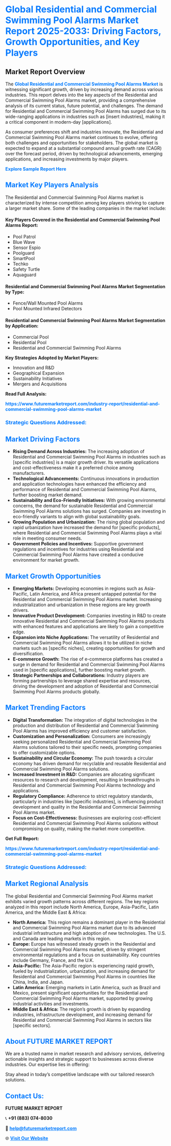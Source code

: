 <h1 style="color: #007BFF;">Global Residential and Commercial Swimming Pool Alarms Market Report 2025-2033: Driving Factors, Growth Opportunities, and Key Players</h1>

<section id="overview">
<h2>Market Report Overview</h2>
<p>The <a href="https://www.futuremarketreport.com/industry-report/residential-and-commercial-swimming-pool-alarms-market" style="color: #007BFF; text-decoration: none;"><strong>Global Residential and Commercial Swimming Pool Alarms Market</strong></a> is witnessing significant growth, driven by increasing demand across various industries. This report delves into the key aspects of the Residential and Commercial Swimming Pool Alarms market, providing a comprehensive analysis of its current status, future potential, and challenges. The demand for Residential and Commercial Swimming Pool Alarms has surged due to its wide-ranging applications in industries such as [insert industries], making it a critical component in modern-day [applications].</p>
<p>As consumer preferences shift and industries innovate, the Residential and Commercial Swimming Pool Alarms market continues to evolve, offering both challenges and opportunities for stakeholders. The global market is expected to expand at a substantial compound annual growth rate (CAGR) over the forecast period, driven by technological advancements, emerging applications, and increasing investments by major players.</p>
</section>

<section id="overview">
<p><a href="https://www.futuremarketreport.com/request-sample/reportId=124520" style="color: #007BFF; text-decoration: none;"><strong>Explore Sample Report Here</strong></a></p>
</section>

<section id="key-players">
<h2 style="color: #007BFF;">Market Key Players Analysis</h2>
<p>The Residential and Commercial Swimming Pool Alarms market is characterized by intense competition among key players striving to capture a larger market share. Some of the leading companies in the market include:</p>
<h4>Key Players Covered in the Residential and Commercial Swimming Pool Alarms Report:</h4>
<ul><li>Pool Patrol</li><li>Blue Wave</li><li>Sensor Espio</li><li>Poolguard</li><li>SmartPool</li><li>Techko</li><li>Safety Turtle</li><li>Aquaguard</li></ul>
<h4>Residential and Commercial Swimming Pool Alarms Market Segmentation by Type:</h4>
<ul><li>Fence/Wall Mounted Pool Alarms</li><li>Pool Mounted Infrared Detectors</li></ul>

<h4>Residential and Commercial Swimming Pool Alarms Market Segmentation by Application:</h4>
<ul><li>Commercial Pool</li><li>Residential Pool</li><li>Residential and Commercial Swimming Pool Alarms</li></ul>
<p><strong>Key Strategies Adopted by Market Players:</strong></p>
<ul>
<li>Innovation and R&D</li>
<li>Geographical Expansion</li>
<li>Sustainability Initiatives</li>
<li>Mergers and Acquisitions</li>
</ul>
</section>

<section>
<p><strong>Read Full Analysis: </strong></p><a href="https://www.futuremarketreport.com/industry-report/residential-and-commercial-swimming-pool-alarms-market" style="color: #007BFF; text-decoration: none;"><strong>https://www.futuremarketreport.com/industry-report/residential-and-commercial-swimming-pool-alarms-market</strong></a>
<h3 style="color: #007BFF;">Strategic Questions Addressed:</h3>
</section>

<section id="driving-factors">
<h2 style="color: #007BFF;">Market Driving Factors</h2>
<ul>
<li><strong>Rising Demand Across Industries:</strong> The increasing adoption of Residential and Commercial Swimming Pool Alarms in industries such as [specific industries] is a major growth driver. Its versatile applications and cost-effectiveness make it a preferred choice among manufacturers.</li>
<li><strong>Technological Advancements:</strong> Continuous innovations in production and application technologies have enhanced the efficiency and performance of Residential and Commercial Swimming Pool Alarms, further boosting market demand.</li>
<li><strong>Sustainability and Eco-Friendly Initiatives:</strong> With growing environmental concerns, the demand for sustainable Residential and Commercial Swimming Pool Alarms solutions has surged. Companies are investing in eco-friendly variants to align with global sustainability goals.</li>
<li><strong>Growing Population and Urbanization:</strong> The rising global population and rapid urbanization have increased the demand for [specific products], where Residential and Commercial Swimming Pool Alarms plays a vital role in meeting consumer needs.</li>
<li><strong>Government Policies and Incentives:</strong> Supportive government regulations and incentives for industries using Residential and Commercial Swimming Pool Alarms have created a conducive environment for market growth.</li>
</ul>
</section>

<section id="growth-opportunities">
<h2 style="color: #007BFF;">Market Growth Opportunities</h2>
<ul>
<li><strong>Emerging Markets:</strong> Developing economies in regions such as Asia-Pacific, Latin America, and Africa present untapped potential for the Residential and Commercial Swimming Pool Alarms market. Increasing industrialization and urbanization in these regions are key growth drivers.</li>
<li><strong>Innovative Product Development:</strong> Companies investing in R&D to create innovative Residential and Commercial Swimming Pool Alarms products with enhanced features and applications are likely to gain a competitive edge.</li>
<li><strong>Expansion into Niche Applications:</strong> The versatility of Residential and Commercial Swimming Pool Alarms allows it to be utilized in niche markets such as [specific niches], creating opportunities for growth and diversification.</li>
<li><strong>E-commerce Growth:</strong> The rise of e-commerce platforms has created a surge in demand for Residential and Commercial Swimming Pool Alarms used in [specific applications], further boosting market growth.</li>
<li><strong>Strategic Partnerships and Collaborations:</strong> Industry players are forming partnerships to leverage shared expertise and resources, driving the development and adoption of Residential and Commercial Swimming Pool Alarms products globally.</li>
</ul>
</section>

<section id="trending-factors">
<h2 style="color: #007BFF;">Market Trending Factors</h2>
<ul>
<li><strong>Digital Transformation:</strong> The integration of digital technologies in the production and distribution of Residential and Commercial Swimming Pool Alarms has improved efficiency and customer satisfaction.</li>
<li><strong>Customization and Personalization:</strong> Consumers are increasingly seeking personalized Residential and Commercial Swimming Pool Alarms solutions tailored to their specific needs, prompting companies to offer customizable options.</li>
<li><strong>Sustainability and Circular Economy:</strong> The push towards a circular economy has driven demand for recyclable and reusable Residential and Commercial Swimming Pool Alarms solutions.</li>
<li><strong>Increased Investment in R&D:</strong> Companies are allocating significant resources to research and development, resulting in breakthroughs in Residential and Commercial Swimming Pool Alarms technology and applications.</li>
<li><strong>Regulatory Compliance:</strong> Adherence to strict regulatory standards, particularly in industries like [specific industries], is influencing product development and quality in the Residential and Commercial Swimming Pool Alarms market.</li>
<li><strong>Focus on Cost-Effectiveness:</strong> Businesses are exploring cost-efficient Residential and Commercial Swimming Pool Alarms solutions without compromising on quality, making the market more competitive.</li>
</ul>
</section>

<section>
<p><strong>Get Full Report: </strong></p><a href="https://www.futuremarketreport.com/industry-report/residential-and-commercial-swimming-pool-alarms-market" style="color: #007BFF; text-decoration: none;"><strong>https://www.futuremarketreport.com/industry-report/residential-and-commercial-swimming-pool-alarms-market</strong></a>
<h3 style="color: #007BFF;">Strategic Questions Addressed:</h3>
</section>


<section id="regional-analysis">
<h2 style="color: #007BFF;">Market Regional Analysis</h2>
<p>The global Residential and Commercial Swimming Pool Alarms market exhibits varied growth patterns across different regions. The key regions analyzed in this report include North America, Europe, Asia-Pacific, Latin America, and the Middle East & Africa:</p>
<ul>
<li><strong>North America:</strong> This region remains a dominant player in the Residential and Commercial Swimming Pool Alarms market due to its advanced industrial infrastructure and high adoption of new technologies. The U.S. and Canada are leading markets in this region.</li>
<li><strong>Europe:</strong> Europe has witnessed steady growth in the Residential and Commercial Swimming Pool Alarms market, driven by stringent environmental regulations and a focus on sustainability. Key countries include Germany, France, and the U.K.</li>
<li><strong>Asia-Pacific:</strong> The Asia-Pacific region is experiencing rapid growth, fueled by industrialization, urbanization, and increasing demand for Residential and Commercial Swimming Pool Alarms in countries like China, India, and Japan.</li>
<li><strong>Latin America:</strong> Emerging markets in Latin America, such as Brazil and Mexico, present significant opportunities for the Residential and Commercial Swimming Pool Alarms market, supported by growing industrial activities and investments.</li>
<li><strong>Middle East & Africa:</strong> The region’s growth is driven by expanding industries, infrastructure development, and increasing demand for Residential and Commercial Swimming Pool Alarms in sectors like [specific sectors].</li>
</ul>
</section>

<footer>
<h2 style="color: #007BFF;">About FUTURE MARKET REPORT</h2>
<p>We are a trusted name in market research and advisory services, delivering actionable insights and strategic support to businesses across diverse industries. Our expertise lies in offering:</p>

<p>Stay ahead in today’s competitive landscape with our tailored research solutions.</p>

<h2 style="color: #007BFF;">Contact Us:</h2>
<p><strong>FUTURE MARKET REPORT</strong></p>
<p>📞 <strong>+91 (883) 074-8030</strong></p>
<p>📧 <strong><a href="mailto:help@futuremarketreport.com" style="color: #007BFF;">help@futuremarketreport.com</a></strong></p>
<p>🌐 <strong><a href="https://www.futuremarketreport.com/" style="color: #007BFF;">Visit Our Website</a></strong></p>
</footer>